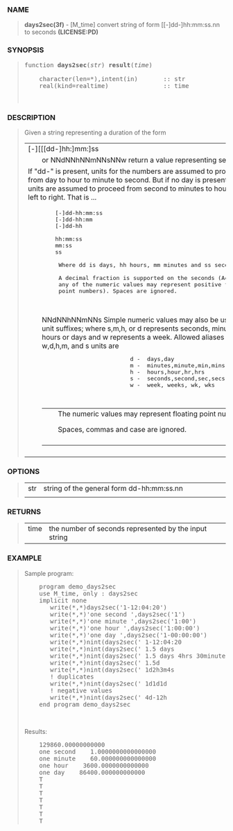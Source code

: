 <?
<body>
  <a name="top" id="top"></a>
  <div id="Container">
    <div id="Content">
      <div class="c15">
      </div><a name="0"></a>
      <h3><a name="0">NAME</a></h3>
      <blockquote>
        <b>days2sec(3f)</b> - [M_time] convert string of form [[-]dd-]hh:mm:ss.nn to seconds <b>(LICENSE:PD)</b>
      </blockquote><a name="contents" id="contents"></a>
      <a name="8"></a>
      <h3><a name="8">SYNOPSIS</a></h3>
      <blockquote>
        <pre>
function <b>days2sec</b>(<i>str</i>) <b>result</b>(<i>time</i>)
<br />    character(len=*),intent(in)       :: str
    real(kind=realtime)               :: time
<br />
</pre>
      </blockquote><a name="2"></a>
      <h3><a name="2">DESCRIPTION</a></h3>
      <blockquote>
        Given a string representing a duration of the form
        <table cellpadding="3">
          <!-- tsb: Given a string representing a duration of the form
 -->
          <tr valign="top">
            <td class="c16" colspan="2">[-][[[dd-]hh:]mm:]ss</td>
          </tr>
          <tr valign="top">
            <td width="6%"></td>
            <td>or NNdNNhNNmNNsNNw return a value representing seconds</td>
          </tr>
          <tr>
            <td colspan="2">If "dd-" is present, units for the numbers are assumed to proceed from day to hour to minute to second. But if no day is
            present, the units are assumed to proceed from second to minutes to hour from left to right. That is ...</td>
          </tr>
          <tr>
            <td colspan="2">
              <pre>
        [-]dd-hh:mm:ss
        [-]dd-hh:mm
        [-]dd-hh
<br />        hh:mm:ss
        mm:ss
        ss
<br />         Where dd is days, hh hours, mm minutes and ss seconds.
<br />         A decimal fraction is supported on the seconds (Actually,
         any of the numeric values may represent positive floating
         point numbers). Spaces are ignored.
<br />
</pre>
            </td>
          </tr>
          <tr>
            <td width="6%"></td>
            <td>
              NNdNNhNNmNNs Simple numeric values may also be used with unit suffixes; where s,m,h, or d represents seconds, minutes, hours or days and w
              represents a week. Allowed aliases for w,d,h,m, and s units are
              <pre>
                          d -  days,day
                          m -  minutes,minute,min,mins
                          h -  hours,hour,hr,hrs
                          s -  seconds,second,sec,secs
                          w -  week, weeks, wk, wks
<br />
</pre>
              <table width="100%" cellpadding="3">
                <tr>
                  <td width="6%"></td>
                  <td>
                    The numeric values may represent floating point numbers.
                    <p>Spaces, commas and case are ignored.</p>
                  </td>
                </tr>
                <tr>
                  <td></td>
                </tr>
              </table>
            </td>
          </tr>
          <tr>
            <td></td>
          </tr>
        </table>
      </blockquote><a name="3"></a>
      <h3><a name="3">OPTIONS</a></h3>
      <blockquote>
        <table cellpadding="3">
          <tr valign="top">
            <td class="c17" width="6%" nowrap="nowrap">str</td>
            <td valign="bottom">string of the general form dd-hh:mm:ss.nn</td>
          </tr>
          <tr>
            <td></td>
          </tr>
        </table>
      </blockquote><a name="4"></a>
      <h3><a name="4">RETURNS</a></h3>
      <blockquote>
        <table cellpadding="3">
          <tr valign="top">
            <td class="c17" width="6%" nowrap="nowrap">time</td>
            <td valign="bottom">the number of seconds represented by the input string</td>
          </tr>
        </table>
      </blockquote><a name="5"></a>
      <h3><a name="5">EXAMPLE</a></h3>
      <blockquote>
        Sample program:
        <pre>
    program demo_days2sec
    use M_time, only : days2sec
    implicit none
       write(*,*)days2sec('1-12:04:20')
       write(*,*)'one second ',days2sec('1')
       write(*,*)'one minute ',days2sec('1:00')
       write(*,*)'one hour ',days2sec('1:00:00')
       write(*,*)'one day ',days2sec('1-00:00:00')
       write(*,*)nint(days2sec(' 1-12:04:20              ')) .eq. 129860
       write(*,*)nint(days2sec(' 1.5 days                ')) .eq. 129600
       write(*,*)nint(days2sec(' 1.5 days 4hrs 30minutes ')) .eq. 145800
       write(*,*)nint(days2sec(' 1.5d                    ')) .eq. 129600
       write(*,*)nint(days2sec(' 1d2h3m4s                ')) .eq. 93784
       ! duplicates
       write(*,*)nint(days2sec(' 1d1d1d                  ')) .eq. 259200
       ! negative values
       write(*,*)nint(days2sec(' 4d-12h                  ')) .eq. 302400
    end program demo_days2sec
<br />
</pre>Results:
        <pre>
    129860.00000000000
    one second    1.0000000000000000
    one minute    60.000000000000000
    one hour    3600.0000000000000
    one day    86400.000000000000
    T
    T
    T
    T
    T
    T
    T
</pre>
    </div>
  </div>
</body>
